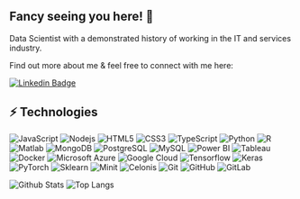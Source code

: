 ## Fancy seeing you here! 👋


Data Scientist with a demonstrated history of working in the IT and services industry. 

Find out more about me & feel free to connect with me here:

[![Linkedin Badge](https://img.shields.io/badge/-Amine%20AMALI-blue?style=flat-square&logo=Linkedin&logoColor=white&link=https://www.linkedin.com/in/amineamali/)](https://www.linkedin.com/in/amineamali/)








## ⚡ Technologies

![JavaScript](https://img.shields.io/badge/-JavaScript-black?style=flat-square&logo=javascript)
![Nodejs](https://img.shields.io/badge/-Nodejs-black?style=flat-square&logo=Node.js)
![HTML5](https://img.shields.io/badge/-HTML5-black?style=flat-square&logo=html5&logoColor=white)
![CSS3](https://img.shields.io/badge/-CSS3-black?style=flat-square&logo=css3)
![TypeScript](https://img.shields.io/badge/-TypeScript-black?style=flat-square&logo=typescript)
![Python](https://img.shields.io/badge/-Python-black?style=flat-square&logo=Python)
![R](https://img.shields.io/badge/-R-black?style=flat-square&logo=R)
![Matlab](https://img.shields.io/badge/-Matlab-black?style=flat-square&logo=Matlab)
![MongoDB](https://img.shields.io/badge/-MongoDB-black?style=flat-square&logo=mongodb)
![PostgreSQL](https://img.shields.io/badge/-PostgreSQL-black?style=flat-square&logo=postgresql)
![MySQL](https://img.shields.io/badge/-MySQL-black?style=flat-square&logo=MySQL)
![Power BI](https://img.shields.io/badge/-Power%20BI-black?style=flat-square&logo=Power-BI)
![Tableau](https://img.shields.io/badge/-Tableau-black?style=flat-square&logo=Tableau)
![Docker](https://img.shields.io/badge/-Docker-black?style=flat-square&logo=docker)
![Microsoft Azure](https://img.shields.io/badge/Microsoft%20Azure-black?style=flat-square&logo=Microsoft-Azure)
![Google Cloud](https://img.shields.io/badge/Google%20Cloud-black?style=flat-square&logo=google-cloud)
![Tensorflow](https://img.shields.io/badge/-Tensorflow-black?style=flat-square&logo=Tensorflow)
![Keras](https://img.shields.io/badge/-Keras-black?style=flat-square&logo=Keras)
![PyTorch](https://img.shields.io/badge/-PyTorch-black?style=flat-square&logo=PyTorch)
![Sklearn](https://img.shields.io/badge/-Sklearn-black?style=flat-square&logo=Sklearn)
![Minit](https://img.shields.io/badge/-Minit-black?style=flat-square&logo=Minit)
![Celonis](https://img.shields.io/badge/-Celonis-black?style=flat-square&logo=Celonis)
![Git](https://img.shields.io/badge/-Git-black?style=flat-square&logo=git)
![GitHub](https://img.shields.io/badge/-GitHub-181717?style=flat-square&logo=github)
![GitLab](https://img.shields.io/badge/-GitLab-181717?style=flat-square&logo=gitlab)


![Github Stats](https://github-readme-stats.vercel.app/api?username=amali-amine&count_private=true&show_icons=true&include_all_commits=true)
![Top Langs](https://github-readme-stats.vercel.app/api/top-langs/?username=amali-amine&hide=TeX&layout=compact)

